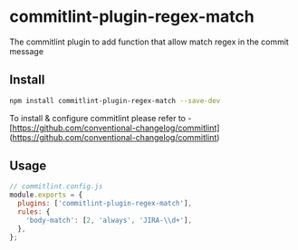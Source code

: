 # commitlint-plugin-regex-match

The commitlint plugin to add function that allow match regex in the commit message

## Install

```sh
npm install commitlint-plugin-regex-match --save-dev
```

To install & configure commitlint please refer to - [https://github.com/conventional-changelog/commitlint] (https://github.com/conventional-changelog/commitlint)

## Usage

```js
// commitlint.config.js
module.exports = {
  plugins: ['commitlint-plugin-regex-match'],
  rules: {
    'body-match': [2, 'always', 'JIRA-\\d+'],
  },
};
```
